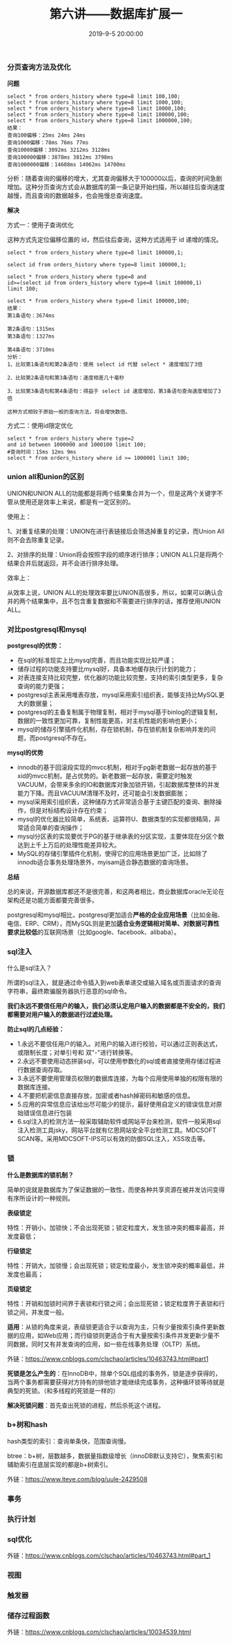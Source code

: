 ﻿---
title: 第六讲——数据库扩展一
id: 6
date: 2019-9-5 20:00:00
tags: mysql
comment: true
---

### 分页查询方法及优化

**问题**

```mysql
select * from orders_history where type=8 limit 100,100;
select * from orders_history where type=8 limit 1000,100;
select * from orders_history where type=8 limit 10000,100;
select * from orders_history where type=8 limit 100000,100;
select * from orders_history where type=8 limit 1000000,100;
结果：
查询100偏移：25ms 24ms 24ms
查询1000偏移：78ms 76ms 77ms
查询10000偏移：3092ms 3212ms 3128ms
查询100000偏移：3878ms 3812ms 3798ms
查询1000000偏移：14608ms 14062ms 14700ms
```

分析：随着查询的偏移的增大，尤其查询偏移大于100000以后，查询的时间急剧增加。这种分页查询方式会从数据库的第一条记录开始扫描，所以越往后查询速度越慢，而且查询的数据越多，也会拖慢总查询速度。

**解决**

方式一：使用子查询优化

这种方式先定位偏移位置的 id，然后往后查询，这种方式适用于 id 递增的情况。

```mysql
select * from orders_history where type=8 limit 100000,1;

select id from orders_history where type=8 limit 100000,1;

select * from orders_history where type=8 and 
id>=(select id from orders_history where type=8 limit 100000,1) 
limit 100;

select * from orders_history where type=8 limit 100000,100;
结果：
第1条语句：3674ms

第2条语句：1315ms
第3条语句：1327ms

第4条语句：3710ms
分析：
1、比较第1条语句和第2条语句：使用 select id 代替 select * 速度增加了3倍

2、比较第2条语句和第3条语句：速度相差几十毫秒

3、比较第3条语句和第4条语句：得益于 select id 速度增加，第3条语句查询速度增加了3倍

这种方式相较于原始一般的查询方法，将会增快数倍。
```
<!----more---->
方式二：使用id限定优化

```mysql
select * from orders_history where type=2 
and id between 1000000 and 1000100 limit 100;
#查询时间：15ms 12ms 9ms
select * from orders_history where id >= 1000001 limit 100;
```

### **union all和union的区别**

UNION和UNION ALL的功能都是将两个结果集合并为一个，但是这两个关键字不管从使用还是效率上来说，都是有一定区别的。

使用上：

1、对重复结果的处理：UNION在进行表链接后会筛选掉重复的记录，而Union All则不会去除重复记录。

2、对排序的处理：Union将会按照字段的顺序进行排序；UNION ALL只是将两个结果合并后就返回，并不会进行排序处理。

效率上：

从效率上说，UNION ALL的处理效率要比UNION高很多，所以，如果可以确认合并的两个结果集中，且不包含重复数据和不需要进行排序的话，推荐使用UNION ALL。

### 对比postgresql和mysql

**postgresql的优势：**

- 在sql的标准现实上比mysql完善，而且功能实现比较严谨；
- 储存过程的功能支持要比mysql好，具备本地缓存执行计划的能力；
- 对表连接支持比较完整，优化器的功能比较完整，支持的索引类型更多，复杂查询的能力更强；
- postgresql主表采用堆表存放，mysql采用索引组织表，能够支持比MySQL更大的数据量；
- postgresql的主备复制属于物理复制，相对于mysql基于binlog的逻辑复制，数据的一致性更加可靠，复制性能更高，对主机性能的影响也更小；
- mysql的储存引擎插件化机制，存在锁机制，存在锁机制复杂影响并发的问题，而postgresql不存在。

**mysql的优势**

- innodb的基于回滚段实现的mvcc机制，相对于pg新老数据一起存放的基于xid的mvcc机制，是占优势的。新老数据一起存放，需要定时触发VACUUM，会带来多余的IO和数据库对象加锁开销，引起数据库整体的并发能力下降。而且VACUUM清理不及时，还可能会引发数据膨胀；
- mysql采用索引组织表，这种储存方式非常适合基于主键匹配的查询、删除操作，但是对标结构设计存在约束；
- mysql的优化器比较简单，系统表、运算符U、数据类型的实现都很精简，非常适合简单的查询操作；
- mysql分区表的实现要优于PG的基于继承表的分区实现，主要体现在分区个数达到上千上万后的处理性能差异较大。
- MySQL的存储引擎插件化机制，使得它的应用场景更加广泛，比如除了innodb适合事务处理场景外，myisam适合静态数据的查询场景。

**总结**

总的来说，开源数据库都还不是很完善，和这两者相比，商业数据库oracle无论在架构还是功能方面都要完善很多。

postgresql和mysql相比，postgresql更加适合**严格的企业应用场景**（比如金融、电信、ERP、CRM），而MySQL则是更加**适合业务逻辑相对简单、对数据可靠性要求比较低**的互联网场景（比如google、facebook、alibaba）。

### sql注入

什么是sql注入？

所谓的sql注入，就是通过命令插入到web表单递交或输入域名或页面请求的查询字符串，最终欺骗服务器执行恶意的sql命令。

**我们永远不要信任用户的输入，我们必须认定用户输入的数据都是不安全的，我们都需要对用户输入的数据进行过滤处理。**

**防止sql的几点经验：**

- 1.永远不要信任用户的输入。对用户的输入进行校验，可以通过正则表达式，或限制长度；对单引号和 双"-"进行转换等。
- 2.永远不要使用动态拼装sql，可以使用参数化的sql或者直接使用存储过程进行数据查询存取。
- 3.永远不要使用管理员权限的数据库连接，为每个应用使用单独的权限有限的数据库连接。
- 4.不要把机密信息直接存放，加密或者hash掉密码和敏感的信息。
- 5.应用的异常信息应该给出尽可能少的提示，最好使用自定义的错误信息对原始错误信息进行包装
- 6.sql注入的检测方法一般采取辅助软件或网站平台来检测，软件一般采用sql注入检测工具jsky，网站平台就有亿思网站安全平台检测工具。MDCSOFT SCAN等。采用MDCSOFT-IPS可以有效的防御SQL注入，XSS攻击等。

### 锁

**什么是数据库的锁机制？**

简单的说就是数据库为了保证数据的一致性，而使各种共享资源在被并发访问变得有序所设计的一种规则。

**表级锁定**

特性：开销小，加锁快；不会出现死锁；锁定粒度大，发生锁冲突的概率最高，并发度最低；

**行级锁定**

特性：开销大，加锁慢；会出现死锁；锁定粒度最小，发生锁冲突的概率最低，并发度也最高；    

**页级锁定**

特性：开销和加锁时间界于表锁和行锁之间；会出现死锁；锁定粒度界于表锁和行锁之间，并发度一般。

**适用**：从锁的角度来说，表级锁更适合于以查询为主，只有少量按索引条件更新数据的应用，如Web应用；而行级锁则更适合于有大量按索引条件并发更新少量不同数据，同时又有并发查询的应用，如一些在线事务处理（OLTP）系统。　　

外链：https://www.cnblogs.com/clschao/articles/10463743.html#part1

**死锁是怎么产生的**：在InnoDB中，除单个SQL组成的事务外，锁是逐步获得的，当两个事务都需要获得对方持有的排他锁才能继续完成事务，这种循环锁等待就是典型的死锁。（和多线程的死锁是一样的）

**解决死锁问题**：首先查出死锁的进程，然后杀死这个进程。

### b+树和hash

hash类型的索引：查询单条快，范围查询慢。

btree：b+树，层数越多，数据量指数级增长（innoDB默认支持它），聚焦索引和辅助索引在底层实现的都是b+树索引。

外链：https://www.iteye.com/blog/uule-2429508

### 事务

### 执行计划

### sql优化

外链：https://www.cnblogs.com/clschao/articles/10463743.html#part_1

### 视图

### 触发器

### 储存过程函数

外链：https://www.cnblogs.com/clschao/articles/10034539.html